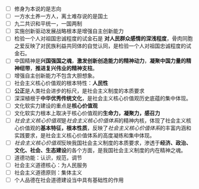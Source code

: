  - [ ] 修身为本说的是志向
 - [ ] 一方水土养一方人，离土难存说的是国土
 - [ ] 九二共识和平统一，一国两制
 - [ ] 实施创新驱动发展战略根本是增强自主创新能力
 - [ ] 检验一个人对祖国忠诚程度的试金石是 **对人民群众感情的深浅程度**，骨肉同胞之爱反映了对民族利益共同体的自觉认同，是检验一个人对祖国忠诚程度的试金石。
 - [ ] 中国精神是**兴国强国之魂**，**激发创新创造能力的精神动力**，**凝聚中国力量的精神纽带**，**推进复兴伟业的精神支柱**。
 - [ ] 增强自主创新能力不包含大胆想象。
- [ ] 社会主义核心价值观的根本特性：**人民性**
- [ ] **公正**是人类社会进步的标尺，是社会主义制度的本质要求
- [ ] 深深植根于**中华优秀传统文化**，是社会主义核心价值观历史底蕴的集中体现。
- [ ] 文化软实力建设的重点是**核心价值观**
- [ ] 文化软实力根本上取决于核心价值观的**生命力，凝聚力，感召力**
- [ ] *社会主义核心价值观*是*社会主义核心价值体系*的精神内核，体现了社会主义核心价值观的**基本特征，根本性质**，反映了*社会主义核心价值体系*的丰富内涵和实践要求，是社会主义核心价值体系的高度凝练和集中体现。
- [ ] *社会主义核心价值观*反映我国社会主义制度的本质要求，渗透于**经济、政治、文化、社会、生态建设**的各个方面，是我国社会主义制度的内在精神之魂。
- [ ] 道德功能：认识，规范，调节
- [ ] 社会主义道德核心：为人民服务
- [ ] 社会主义道德原则：集体主义
- [ ] 个人品德在社会道德建设当中具有基础性的作用
<!--stackedit_data:
eyJoaXN0b3J5IjpbLTQ0Mjc4NzIwMywyMDg3NzY5ODI0LC0xND
M1ODMwOTQ5LDE4MjQyNTc2NDAsMTQ3Mzg5MjY3NV19
-->
